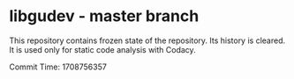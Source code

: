# libgudev - master branch

This repository contains frozen state of the repository.
Its history is cleared. It is used only for static code
analysis with Codacy.

Commit Time: 1708756357